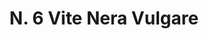 ---
title: "N. 6 Vite Nera Vulgare"
permalink: "/edition/plant006/"
plant-name: "N. 6"
plant-number: "006"
plant-xml: "/assets/xml/plant006.xml"
plant-img1: "/assets/img/plant006_verso.jpg"
plant-img2: "/assets/img/plant006.jpg"
plant-title: "N. 6 Vite Nera Vulgare"
plant-wfo-link: ""
plant-kew-link: ""
plant-taxon-content: "Clematis Viticella L."
layout: single-xml
---